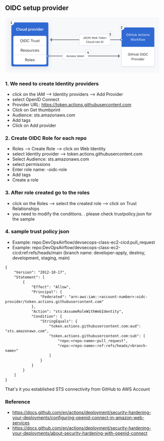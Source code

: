 ## OIDC setup provider

![Image Description](../images/github-oidc.jpg) <br>

### 1. We need to create Identity providers

- click on the IAM --> Identity providers --> Add Provider
- select OpenID Connect
- Provider URL: https://token.actions.githubusercontent.com
- Click on Get thumbprint
- Audience: sts.amazonaws.com
- Add tags
- Click on Add provider


### 2. Create OIDC Role for each repo
- Roles --> Create Role --> click on Web Identity
- select Identity provider --> token.actions.githubusercontent.com
- Select Audience: sts.amazonaws.com
- select permissions
- Enter role name: <repo>-oidc-role
- Add tags
- Create a role

### 3. After role created go to the roles
- click on the Roles --> select the created role -->  click on Trust Relationships
- you need to modify the conditions. . please check trustpolicy.json for the sample

### 4. sample trust policy json
- Example: repo:DevOpsAirflow/devsecops-class-ec2-cicd:pull_request
- Example: repo:DevOpsAirflow/devsecops-class-ec2-cicd:ref:refs/heads/main (branch name: developer-apply, destroy, development, staging, main)


```
{
    "Version": "2012-10-17",
    "Statement": [
        {
            "Effect": "Allow",
            "Principal": {
                "Federated": "arn:aws:iam::<account-number>:oidc-provider/token.actions.githubusercontent.com"
            },
            "Action": "sts:AssumeRoleWithWebIdentity",
            "Condition": {
                "StringEquals": {
                    "token.actions.githubusercontent.com:aud": "sts.amazonaws.com",
                    "token.actions.githubusercontent.com:sub": [
                        "repo:<repo-name>:pull_request",
                        "repo:<repo-name>:ref:refs/heads/<branch-name>"
                    ]
                }
            }
        }
    ]
}
```


That's it you established STS connectivity from GitHub to AWS Account

### Reference
- https://docs.github.com/en/actions/deployment/security-hardening-your-deployments/configuring-openid-connect-in-amazon-web-services
- https://docs.github.com/en/actions/deployment/security-hardening-your-deployments/about-security-hardening-with-openid-connect